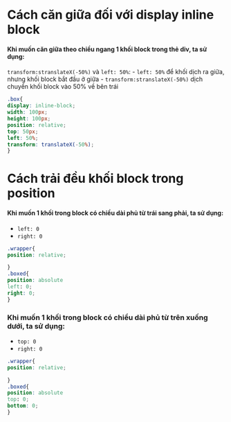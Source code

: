 # Cách căn giữa đối với display inline block
#### Khi muốn căn giữa theo chiều ngang 1 khối block trong thẻ div, ta sử dụng:
`transform:stranslateX(-50%)`  và `left: 50%`:
	-  `left: 50%` để khối dịch ra giữa, nhưng khối block bắt đầu ở giữa
	- `transform:stranslateX(-50%)` dịch chuyển khối block vào 50% về bên trái 

````scss
.box{
display: inline-block;
width: 100px;
height: 100px;
position: relative;
top: 50px;
left: 50%;
transform: translateX(-50%);
}
````

# Cách trải đều khối block trong position
#### Khi muốn 1 khối trong block có chiều dài phủ từ trái sang phải, ta sử dụng:
- `left: 0`
- `right: 0`
````scss
.wrapper{
position: relative;

}
.boxed{
position: absolute
left: 0;
right: 0;
}

````

### Khi muốn 1 khối trong block có chiều dài phủ từ trên xuống dưới, ta sử dụng:
- `top: 0`
- `right: 0`

````scss
.wrapper{
position: relative;

}
.boxed{
position: absolute
top: 0;
bottom: 0;
}

````